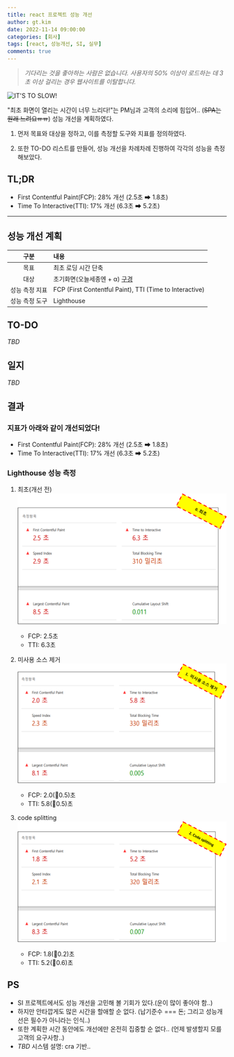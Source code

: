 ```yaml
---
title: react 프로젝트 성능 개선
author: gt.kim
date: 2022-11-14 09:00:00
categories: [회사]
tags: [react, 성능개선, SI, 실무]
comments: true
---
```


> _기다리는 것을 좋아하는 사람은 없습니다. 사용자의 50% 이상이 로드하는 데 3초 이상 걸리는 경우 웹사이트를 이탈합니다._

![IT'S TO SLOW!](https://miro.medium.com/max/640/1*vrqxbnB79W8jmewEP-Yo3g.webp)

"최초 화면이 열리는 시간이 너무 느리다!"는 PM님과 고객의 소리에 힘입어.. (~~SPA는 원래 느려요ㅠㅠ~~) 성능 개선을 계획하였다.

1. 먼저 목표와 대상을 정하고, 이를 측정할 도구와 지표를 정의하였다.

2. 또한 TO-DO 리스트를 만들어, 성능 개선을 차례차례 진행하여 각각의 성능을 측정해보았다.


## TL;DR
 - First Contentful Paint(FCP): 28% 개선 (2.5초 ➡ 1.8초)
 - Time To Interactive(TTI): 17% 개선 (6.3초 ➡ 5.2초)

---


## 성능 개선 계획

| 구분 | 내용 |
|:----------------------------:|:-----------------|
| 목표 | 최초 로딩 시간 단축 |
| 대상 | 초기화면(오늘세종엔 + α) [구경](https://sejongn2.kr) |
| 성능 측정 지표 | FCP (First Contentful Paint), TTI (Time to Interactive) |
| 성능 측정 도구 | Lighthouse |


## TO-DO
_TBD_

## 일지
_TBD_

## 결과

### 지표가 아래와 같이 개선되었다!
 - First Contentful Paint(FCP): 28% 개선 (2.5초 ➡ 1.8초)
 - Time To Interactive(TTI): 17% 개선 (6.3초 ➡ 5.2초)

### Lighthouse 성능 측정
1. 최초(개선 전)
![최초](/assets/img/%EC%84%B1%EB%8A%A5%EA%B0%9C%EC%84%A0/01_%EC%B5%9C%EC%B4%88.png)
    - FCP: 2.5초 
    - TTI: 6.3초

2. 미사용 소스 제거
![미사용 소스 제거](/assets/img/%EC%84%B1%EB%8A%A5%EA%B0%9C%EC%84%A0/02_%EB%AF%B8%EC%82%AC%EC%9A%A9%EC%86%8C%EC%8A%A4%EC%A0%9C%EA%B1%B0.png)
    - FCP: 2.0(🔻0.5)초
    - TTI: 5.8(🔻0.5)초

3. code splitting
![code splitting](/assets/img/%EC%84%B1%EB%8A%A5%EA%B0%9C%EC%84%A0/03_code%20splitting.png)
    - FCP: 1.8(🔻0.2)초
    - TTI: 5.2(🔻0.6)초

## PS
- SI 프로젝트에서도 성능 개선을 고민해 볼 기회가 있다.(운이 많이 좋아야 함..)
- 하지만 안타깝게도 많은 시간을 할애할 순 없다. (납기준수 === 돈; 그리고 성능개선은 필수가 아니라는 인식..)
- 또한 계획한 시간 동안에도 개선에만 온전히 집중할 순 없다.. (언제 발생할지 모를 고객의 요구사항..)
- _TBD_ 시스템 설명: cra 기반..